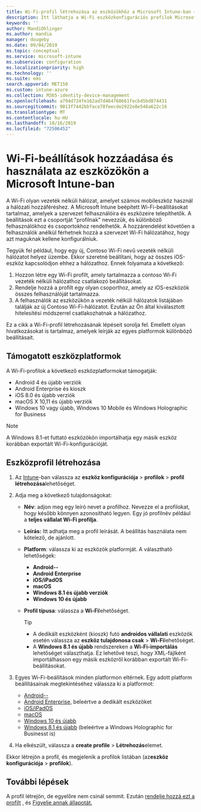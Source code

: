 ```yaml
---
title: Wi-Fi-profil létrehozása az eszközökhöz a Microsoft Intune-ban – Azure | Microsoft Docs
description: Itt láthatja a Wi-Fi eszközkonfigurációs profilok Microsoft Intune-ban való létrehozásának lépéseit. Profilok létrehozása Android, Android Enterprise, Android kioszk, iOS, macOS, Windows 10 és újabb rendszerekhez, valamint Windows holografikus for Business. Ezekkel a profilokkal Wi-Fi-kapcsolatot hozhat létre tanúsítványok használatához, EAP-típus és hitelesítési módszer kiválasztásához, proxy engedélyezéséhez és egyebekhez.
keywords: ''
author: MandiOhlinger
ms.author: mandia
manager: dougeby
ms.date: 09/04/2019
ms.topic: conceptual
ms.service: microsoft-intune
ms.subservice: configuration
ms.localizationpriority: high
ms.technology: ''
ms.suite: ems
search.appverid: MET150
ms.custom: intune-azure
ms.collection: M365-identity-device-management
ms.openlocfilehash: a794d724fe162ad7d464760661fecb45bd874431
ms.sourcegitcommit: 9013f7442bbface78feecde2922e8e546a622c16
ms.translationtype: MT
ms.contentlocale: hu-HU
ms.lasthandoff: 10/16/2019
ms.locfileid: "72506452"
---
```

# <a name="add-and-use-wi-fi-settings-on-your-devices-in-microsoft-intune"></a>Wi-Fi-beállítások hozzáadása és használata az eszközökön a Microsoft Intune-ban

A Wi-Fi olyan vezeték nélküli hálózat, amelyet számos mobileszköz használ a hálózati hozzáféréshez. A Microsoft Intune beépített Wi-Fi-beállításokat tartalmaz, amelyek a szervezet felhasználóira és eszközeire telepíthetők. A beállítások ezt a csoportját "profilnak" nevezzük, és különböző felhasználókhoz és csoportokhoz rendelhetők. A hozzárendelést követően a felhasználók anélkül férhetnek hozzá a szervezet Wi-Fi hálózatához, hogy azt maguknak kellene konfigurálniuk.

Tegyük fel például, hogy egy új, Contoso Wi-Fi nevű vezeték nélküli hálózatot helyez üzembe. Ekkor szeretné beállítani, hogy az összes iOS-eszköz kapcsolódjon ehhez a hálózathoz. Ennek folyamata a következő:

1. Hozzon létre egy Wi-Fi profilt, amely tartalmazza a contoso Wi-Fi vezeték nélküli hálózathoz csatlakozó beállításokat.
2. Rendelje hozzá a profilt egy olyan csoporthoz, amely az iOS-eszközök összes felhasználóját tartalmazza.
3. A felhasználók az eszközükön a vezeték nélküli hálózatok listájában találják az új Contoso Wi-Fi-hálózatot. Ezután az Ön által kiválasztott hitelesítési módszerrel csatlakozhatnak a hálózathoz.

Ez a cikk a Wi-Fi-profil létrehozásának lépéseit sorolja fel. Emellett olyan hivatkozásokat is tartalmaz, amelyek leírják az egyes platformok különböző beállításait.

## <a name="supported-device-platforms"></a>Támogatott eszközplatformok

A Wi-Fi-profilok a következő eszközplatformokat támogatják:

- Android 4 és újabb verziók
- Android Enterprise és kioszk
- iOS 8.0 és újabb verziók
- macOS X 10,11 és újabb verziók
- Windows 10 vagy újabb, Windows 10 Mobile és Windows Holographic for Business

> [!NOTE]
> A Windows 8.1-et futtató eszközökön importálhatja egy másik eszköz korábban exportált Wi-Fi-konfigurációját.

## <a name="create-a-device-profile"></a>Eszközprofil létrehozása

1. Az [Intune](https://go.microsoft.com/fwlink/?linkid=2090973)-ban válassza az **eszköz konfigurációja** > **profilok** > **profil létrehozása**lehetőséget.
2. Adja meg a következő tulajdonságokat:

    - **Név**: adjon meg egy leíró nevet a profilhoz. Nevezze el a profilokat, hogy később könnyen azonosítható legyen. Egy jó profilnév például a **teljes vállalat Wi-Fi profilja**.
    - **Leírás:** Itt adhatja meg a profil leírását. A beállítás használata nem kötelező, de ajánlott.
    - **Platform**: válassza ki az eszközök platformját. A választható lehetőségek:

      - **Android--**
      - **Android Enterprise**
      - **iOS/iPadOS**
      - **macOS**
      - **Windows 8.1 és újabb verziók**
      - **Windows 10 és újabb**

    - **Profil típusa**: válassza a **Wi-Fi**lehetőséget.

      > [!TIP]
      >
      > - A dedikált eszközként (kioszk) futó **androidos vállalati** eszközök esetén válassza az **eszköz tulajdonosa csak** > **Wi-Fi**lehetőséget.
      > - A **Windows 8.1 és újabb** rendszereken a **Wi-Fi-importálás** lehetőséget választhatja. Ez lehetővé teszi, hogy XML-fájlként importálhasson egy másik eszközről korábban exportált Wi-Fi-beállításokat.

3. Egyes Wi-Fi-beállítások minden platformon eltérnek. Egy adott platform beállításainak megtekintéséhez válassza ki a platformot:

    - [Android--](wi-fi-settings-android.md)
    - [Android Enterprise](wi-fi-settings-android-enterprise.md), beleértve a dedikált eszközöket
    - [iOS/iPadOS](wi-fi-settings-ios.md)
    - [macOS](wi-fi-settings-macos.md)
    - [Windows 10 és újabb](wi-fi-settings-windows.md)
    - [Windows 8.1 és újabb](wi-fi-settings-import-windows-8-1.md) (beleértve a Windows Holographic for Businesst is)

4. Ha elkészült, válassza a **create profile** > **Létrehozás**elemet.

Ekkor létrejön a profil, és megjelenik a profilok listában (az**eszköz konfigurációja** > **profilok**).

## <a name="next-steps"></a>További lépések

A profil létrejön, de egyelőre nem csinál semmit. Ezután [rendelje hozzá ezt a profilt](device-profile-assign.md) , és [Figyelje annak állapotát.](device-profile-monitor.md)

